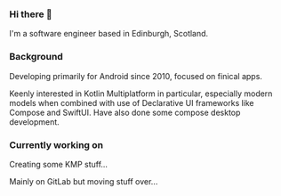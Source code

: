 ### Hi there 👋

I'm a software engineer based in Edinburgh, Scotland.

### Background

Developing primarily for Android since 2010, focused on finical apps.

Keenly interested in Kotlin Multiplatform in particular, especially modern models when combined with use of Declarative UI frameworks like Compose and SwiftUI. Have also done some compose desktop development.

### Currently working on

Creating some KMP stuff...

Mainly on GitLab but moving stuff over...
